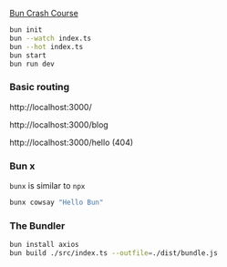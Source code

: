 [Bun Crash Course](https://youtu.be/U4JVw8K19uY?si=x0j53Ixv3AdF8LRd)

```sh
bun init
bun --watch index.ts
bun --hot index.ts
bun start
bun run dev
```

### Basic routing

http://localhost:3000/

http://localhost:3000/blog

http://localhost:3000/hello (404)

### Bun x

`bunx` is similar to `npx`

```sh
bunx cowsay "Hello Bun"
```

### The Bundler

```sh
bun install axios
bun build ./src/index.ts --outfile=./dist/bundle.js
```

<br>
